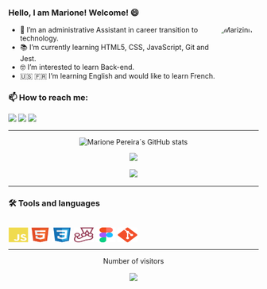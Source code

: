 ### Hello, I am Marione! Welcome!  :smile:
<img align="right" alt="Marizinha1" height="150" style="border-radius:50px;" src="https://i.pinimg.com/564x/be/22/32/be2232911ea8e8d56027d9eb9378a0ee.jpg"> 

- 🎯 I’m an administrative Assistant in career transition to technology.
- 📚 I’m currently learning HTML5, CSS, JavaScript, Git and Jest.
- 🤓 I’m interested to learn Back-end.
- 🇺🇸 🇫🇷 I’m learning English and would like to learn French. 

###  📫 How to reach me:
<div>
    <a href = "mailto:mari.tainara@gmail.com"><img  aligh="center" src="https://img.shields.io/badge/-Gmail-%23333?style=for-the-badge&logo=gmail&logoColor=white" target="_blank"></a>
    <a href="https://www.linkedin.com/in/marione-tainara-da-sp/" target="_blank"><img  aligh="center" src="https://img.shields.io/badge/-LinkedIn-%230077B5?style=for-the-badge&logo=linkedin&logoColor=white" target="_blank"></a>
    <a href="https://t.me/marionepereira" target="_blank"><img src="https://img.shields.io/badge/Telegram-2CA5E0?style=for-the-badge&logo=telegram&logoColor=white"></a>
</div>



--------------------------------------------------
<div align="center">

  ![Marione Pereira´s GitHub stats](https://github-readme-stats.vercel.app/api?username=Marione-Tainara&show_icons=true&theme=highcontrast) <br>

   <img height="129em" src="https://github-readme-stats.vercel.app/api/top-langs/?username=Marione-Tainara&layout=compact&langs_count=7&theme=highcontrast"/><br>
	
  <img width="500em" src="https://github-readme-streak-stats.herokuapp.com/?user=Marione-Tainara&include_all_commits=true&hide_border=true&theme=highcontrast"/><br>

</div>

----
### 🛠 Tools and languages
<div style="display: inline_block"><br>
  <img align="center"  alt="Mari-Js" height="30" width="40" src="https://raw.githubusercontent.com/devicons/devicon/master/icons/javascript/javascript-plain.svg">
  <img align="center"  alt="Mari-HTML" height="30" width="40" src="https://raw.githubusercontent.com/devicons/devicon/master/icons/html5/html5-original.svg">
  <img align="center"  alt="mari-CSS" height="30" width="40" src="https://raw.githubusercontent.com/devicons/devicon/master/icons/css3/css3-original.svg">  
  <img align="center"  alt="Jest" height="30" width="40" src="https://raw.githubusercontent.com/devicons/devicon/master/icons/jest/jest-plain.svg">
  <img align="center"  alt="Figma" height="30" width="40" src="https://raw.githubusercontent.com/devicons/devicon/master/icons/figma/figma-original.svg">
  <img align="center"  alt="Git" height="30" width="40" src="https://raw.githubusercontent.com/devicons/devicon/master/icons/git/git-original.svg">
</div>

----
<div>
<p align= "center">Number of visitors</p> 
<p align="center"><img align="center" src="https://profile-counter.glitch.me/{Marione-Tainara}/count.svg" /></p> 

  </div>
